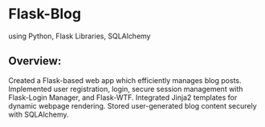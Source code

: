 # Flask-Blog
using Python, Flask Libraries, SQLAlchemy 

## Overview:

Created a Flask-based web app which efficiently manages blog posts.
Implemented user registration, login, secure session management with Flask-Login Manager, and Flask-WTF.
Integrated Jinja2 templates for dynamic webpage rendering.
Stored user-generated blog content securely with SQLAlchemy.






